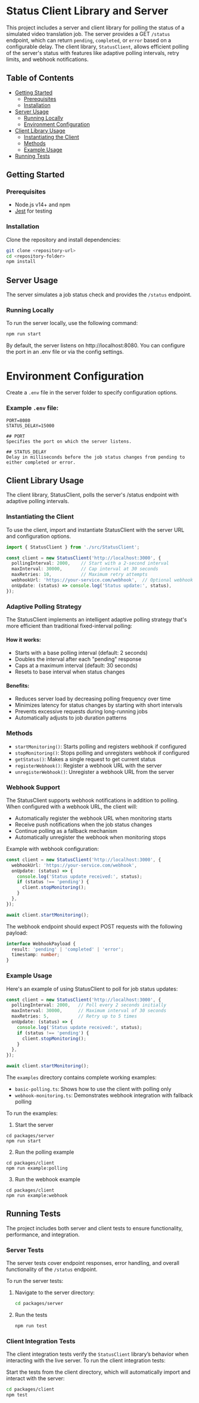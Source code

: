 # Status Client Library and Server

This project includes a server and client library for polling the status of a simulated video translation job. The server provides a GET `/status` endpoint, which can return `pending`, `completed`, or `error` based on a configurable delay. The client library, `StatusClient`, allows efficient polling of the server's status with features like adaptive polling intervals, retry limits, and webhook notifications.

## Table of Contents

- [Getting Started](#getting-started)
  - [Prerequisites](#prerequisites)
  - [Installation](#installation)
- [Server Usage](#server-usage)
  - [Running Locally](#running-locally)
  - [Environment Configuration](#environment-configuration)
- [Client Library Usage](#client-library-usage)
  - [Instantiating the Client](#instantiating-the-client)
  - [Methods](#methods)
  - [Example Usage](#example-usage)
- [Running Tests](#running-tests)

## Getting Started

### Prerequisites

- Node.js v14+ and npm
- [Jest](https://jestjs.io/) for testing

### Installation

Clone the repository and install dependencies:

```bash
git clone <repository-url>
cd <repository-folder>
npm install
```

## Server Usage

The server simulates a job status check and provides the `/status` endpoint.

### Running Locally

To run the server locally, use the following command:

```bash
npm run start
```

By default, the server listens on http://localhost:8080. You can configure the port in an .env file or via the config settings.

# Environment Configuration

Create a `.env` file in the server folder to specify configuration options.

### Example `.env` file:
```plaintext
PORT=8080
STATUS_DELAY=15000

## PORT
Specifies the port on which the server listens.

## STATUS_DELAY
Delay in milliseconds before the job status changes from pending to either completed or error.
```

## Client Library Usage
The client library, StatusClient, polls the server's /status endpoint with adaptive polling intervals.

### Instantiating the Client
To use the client, import and instantiate StatusClient with the server URL and configuration options.

```typescript
import { StatusClient } from './src/StatusClient';

const client = new StatusClient('http://localhost:3000', {
  pollingInterval: 2000,    // Start with a 2-second interval
  maxInterval: 30000,       // Cap interval at 30 seconds
  maxRetries: 10,           // Maximum retry attempts
  webhookUrl: 'https://your-service.com/webhook',  // Optional webhook URL
  onUpdate: (status) => console.log('Status update:', status),
});
```

### Adaptive Polling Strategy

The StatusClient implements an intelligent adaptive polling strategy that's more efficient than traditional fixed-interval polling:

#### How it works:
- Starts with a base polling interval (default: 2 seconds)
- Doubles the interval after each "pending" response
- Caps at a maximum interval (default: 30 seconds)
- Resets to base interval when status changes

#### Benefits:
- Reduces server load by decreasing polling frequency over time
- Minimizes latency for status changes by starting with short intervals
- Prevents excessive requests during long-running jobs
- Automatically adjusts to job duration patterns


### Methods

- `startMonitoring()`: Starts polling and registers webhook if configured
- `stopMonitoring()`: Stops polling and unregisters webhook if configured
- `getStatus()`: Makes a single request to get current status
- `registerWebhook()`: Register a webhook URL with the server
- `unregisterWebhook()`: Unregister a webhook URL from the server

### Webhook Support

The StatusClient supports webhook notifications in addition to polling. When configured with a webhook URL, the client will:
- Automatically register the webhook URL when monitoring starts
- Receive push notifications when the job status changes
- Continue polling as a fallback mechanism
- Automatically unregister the webhook when monitoring stops

Example with webhook configuration:

```typescript
const client = new StatusClient('http://localhost:3000', {
  webhookUrl: 'https://your-service.com/webhook',
  onUpdate: (status) => {
    console.log('Status update received:', status);
    if (status !== 'pending') {
      client.stopMonitoring();
    }
  },
});

await client.startMonitoring();
```

The webhook endpoint should expect POST requests with the following payload:

```typescript
interface WebhookPayload {
  result: 'pending' | 'completed' | 'error';
  timestamp: number;
}
```

### Example Usage

Here's an example of using StatusClient to poll for job status updates:

```typescript
const client = new StatusClient('http://localhost:3000', {
  pollingInterval: 2000,   // Poll every 2 seconds initially
  maxInterval: 30000,      // Maximum interval of 30 seconds
  maxRetries: 5,           // Retry up to 5 times
  onUpdate: (status) => {
    console.log('Status update received:', status);
    if (status !== 'pending') {
      client.stopMonitoring();
    }
  },
});

await client.startMonitoring();
```

The `examples` directory contains complete working examples:

- `basic-polling.ts`: Shows how to use the client with polling only
- `webhook-monitoring.ts`: Demonstrates webhook integration with fallback polling

To run the examples:

1. Start the server
```
cd packages/server
npm run start
```

2. Run the polling example 
```
cd packages/client
npm run example:polling
```

3. Run the webhook example
```
cd packages/client
npm run example:webhook
```

## Running Tests

The project includes both server and client tests to ensure functionality, performance, and integration. 

### Server Tests

The server tests cover endpoint responses, error handling, and overall functionality of the `/status` endpoint.

To run the server tests:

1. Navigate to the server directory:
   ```bash
   cd packages/server
   ```
2. Run the tests
   ```bash
   npm run test
   ```

### Client Integration Tests

The client integration tests verify the `StatusClient` library’s behavior when interacting with the live server. 
To run the client integration tests:

Start the tests from the client directory, which will automatically import and interact with the server:

   ```bash
   cd packages/client
   npm test
   ```
